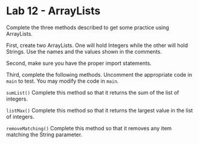 # Lab 12 - ArrayLists

Complete the three methods described to get some practice using ArrayLists.

First, create two ArrayLists.  One will hold Integers while the other will hold Strings.  Use the names and the values shown in the comments.

Second, make sure you have the proper import statements.

Third, complete the following methods.  Uncomment the appropriate code in `main` to test.  You may modify the code in `main`.

`sumList()`
Complete this method so that it returns the sum of the list of integers.

`listMax()`
Complete this method so that it returns the largest value in the list of integers.

`removeMatching()`
Complete this method so that it removes any item matching the String parameter.
